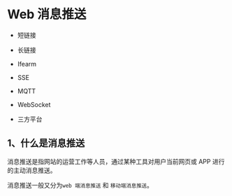 # Web 消息推送

- 短链接

- 长链接

- Ifearm

- SSE

- MQTT

- WebSocket

- 三方平台

## 1、什么是消息推送

消息推送是指网站的运营工作等人员，通过某种工具对用户当前网页或 APP 进行的主动消息推送。

消息推送一般又分为`web 端消息推送` 和 `移动端消息推送`。
